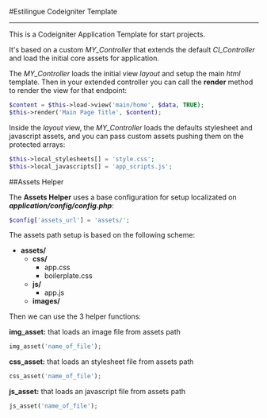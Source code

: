 #Estilingue Codeigniter Template
* * *

This is a Codeigniter Application Template for start projects.

It's based on a custom *MY_Controller* that extends the default *CI_Controller* and load the initial core assets for application.

The *MY_Controller* loads the initial view *layout* and setup the main *html* template. Then in your extended controller you can call the **render** method to render the view for that endpoint:

```php
$content = $this->load->view('main/home', $data, TRUE);
$this->render('Main Page Title', $content);
```

Inside the *layout* view, the *MY_Controller* loads the defaults stylesheet and javascript assets, and you can pass custom assets pushing them on the protected arrays:

```php
$this->local_stylesheets[] = 'style.css';
$this->local_javascripts[] = 'app_scripts.js';
```

##Assets Helper

The **Assets Helper** uses a base configuration for setup localizated on ***application/config/config.php***:

```php
$config['assets_url'] = 'assets/';
```

The assets path setup is based on the following scheme:

- **assets/**
	- **css/**
		- app.css
		- boilerplate.css
	- **js/**
		- app.js
	- **images/**

Then we can use the 3 helper functions:

**img_asset:** that loads an image file from assets path
```php
img_asset('name_of_file');
```

**css_asset:** that loads an stylesheet file from assets path
```php
css_asset('name_of_file');
```

**js_asset:** that loads an javascript file from assets path
```php
js_asset('name_of_file');
```